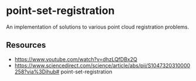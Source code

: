 # point-set-registration

An implementation of solutions to various point cloud registration problems.

## Resources

- https://www.youtube.com/watch?v=dhzLQfDBx2Q
- https://www.sciencedirect.com/science/article/abs/pii/S1047320310000258?via%3Dihub# point-set-registration
